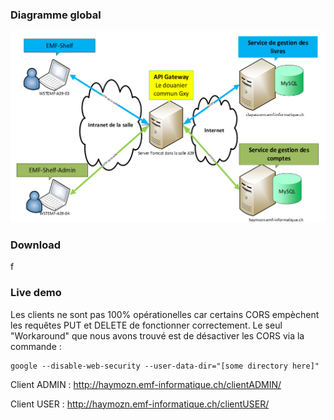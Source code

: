 ### Diagramme global

![](/assets/images/architecture_globale.png)

### Download

f

### Live demo

Les clients ne sont pas 100% opérationelles car certains CORS empèchent les requêtes PUT et DELETE de fonctionner correctement.
Le seul "Workaround" que nous avons trouvé est de désactiver les CORS via la commande :
```
google --disable-web-security --user-data-dir="[some directory here]"
```
Client ADMIN : http://haymozn.emf-informatique.ch/clientADMIN/


Client USER :  http://haymozn.emf-informatique.ch/clientUSER/
